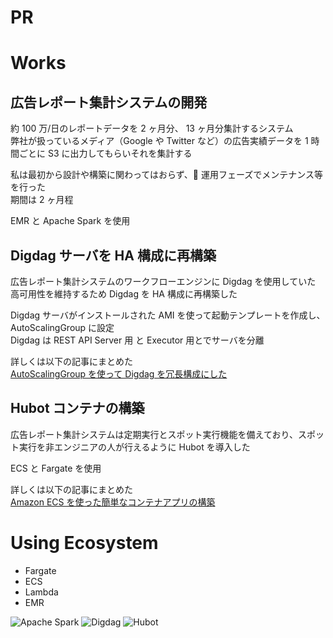 # PR

# Works

## 広告レポート集計システムの開発

約 100 万/日のレポートデータを 2 ヶ月分、 13 ヶ月分集計するシステム  
弊社が扱っているメディア（Google や Twitter など）の広告実績データを 1 時間ごとに S3 に出力してもらいそれを集計する

私は最初から設計や構築に関わってはおらず、 運用フェーズでメンテナンス等を行った  
期間は 2 ヶ月程

EMR と Apache Spark を使用

## Digdag サーバを HA 構成に再構築

広告レポート集計システムのワークフローエンジンに Digdag を使用していた  
高可用性を維持するため Digdag を HA 構成に再構築した

Digdag サーバがインストールされた AMI を使って起動テンプレートを作成し、AutoScalingGroup に設定  
Digdag は REST API Server 用 と Executor 用とでサーバを分離

詳しくは以下の記事にまとめた  
[AutoScalingGroup を使って Digdag を冗長構成にした](https://qiita.com/kurosame/items/5684825023ef75913a5c)

## Hubot コンテナの構築

広告レポート集計システムは定期実行とスポット実行機能を備えており、スポット実行を非エンジニアの人が行えるように Hubot を導入した

ECS と Fargate を使用

詳しくは以下の記事にまとめた  
[Amazon ECS を使った簡単なコンテナアプリの構築](https://qiita.com/kurosame/items/fc2dabea69eee35473f8)

# Using Ecosystem

- Fargate
- ECS
- Lambda
- EMR

![Apache Spark](/apache-spark.png 'Apache Spark')
![Digdag](/digdag.png 'Digdag')
![Hubot](/hubot.png 'Hubot')
